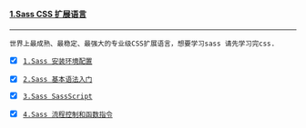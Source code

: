 #### [1.Sass CSS 扩展语言](https://www.sass.hk/) <a id="top" ></a> 
----
`世界上最成熟、最稳定、最强大的专业级CSS扩展语言，想要学习sass 请先学习完css.`

 - [x] [`1.Sass 安装环境配置`](InstallSass.md)
 
 - [x] [`2.Sass 基本语法入门`](SassBasiSytnax.md)
  
 - [x] [`3.Sass SassScript`](SassScriptSupport.md)  

 - [x] [`4.Sass 流程控制和函数指令`](SassProcessControl.md)
 







